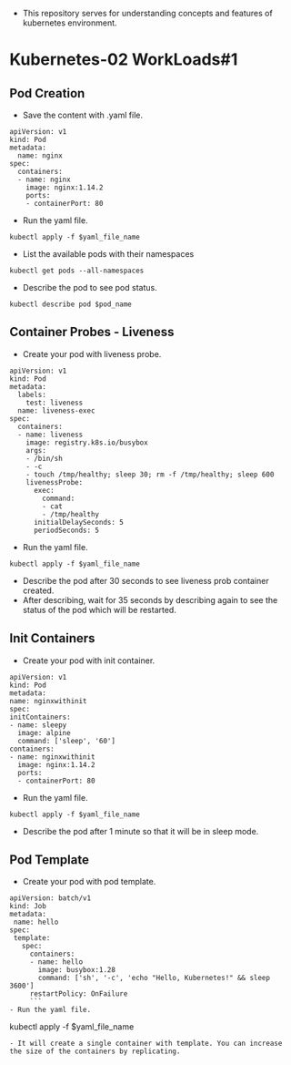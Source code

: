 - This repository serves for understanding concepts and features of kubernetes environment.
#  Kubernetes-02 WorkLoads#1
## Pod Creation
- Save the content with .yaml file.
```
apiVersion: v1
kind: Pod
metadata:
  name: nginx
spec:
  containers:
  - name: nginx
    image: nginx:1.14.2
    ports:
    - containerPort: 80
```
- Run the yaml file.
```
kubectl apply -f $yaml_file_name
```
- List the available pods with their namespaces
```
kubectl get pods --all-namespaces
```
- Describe the pod to see pod status.
```
kubectl describe pod $pod_name
```
## Container Probes - Liveness
- Create your pod with liveness probe.
```
apiVersion: v1
kind: Pod
metadata:
  labels:
    test: liveness
  name: liveness-exec
spec:
  containers:
  - name: liveness
    image: registry.k8s.io/busybox
    args:
    - /bin/sh
    - -c
    - touch /tmp/healthy; sleep 30; rm -f /tmp/healthy; sleep 600
    livenessProbe:
      exec:
        command:
        - cat
        - /tmp/healthy
      initialDelaySeconds: 5
      periodSeconds: 5
 ```
 - Run the yaml file.
```
kubectl apply -f $yaml_file_name
```
 - Describe the pod after 30 seconds to see liveness prob container created.
 - After describing, wait for 35 seconds by describing again to see the status of the pod which will be restarted.
 ## Init Containers
 - Create your pod with init container.
  ```
 apiVersion: v1
kind: Pod
metadata:
  name: nginxwithinit
spec:
  initContainers:
  - name: sleepy
    image: alpine
    command: ['sleep', '60']	
  containers:
  - name: nginxwithinit
    image: nginx:1.14.2
    ports:
    - containerPort: 80
```
 - Run the yaml file.
```
kubectl apply -f $yaml_file_name
```
- Describe the pod after 1 minute so that it will be in sleep mode.
     
 ## Pod Template
 - Create your pod with pod template.
 ```
 apiVersion: batch/v1
kind: Job
metadata:
  name: hello
spec:
  template:
    spec:
      containers:
      - name: hello
        image: busybox:1.28
        command: ['sh', '-c', 'echo "Hello, Kubernetes!" && sleep 3600']
      restartPolicy: OnFailure
      ```
- Run the yaml file.
```
kubectl apply -f $yaml_file_name
```
- It will create a single container with template. You can increase the size of the containers by replicating.
